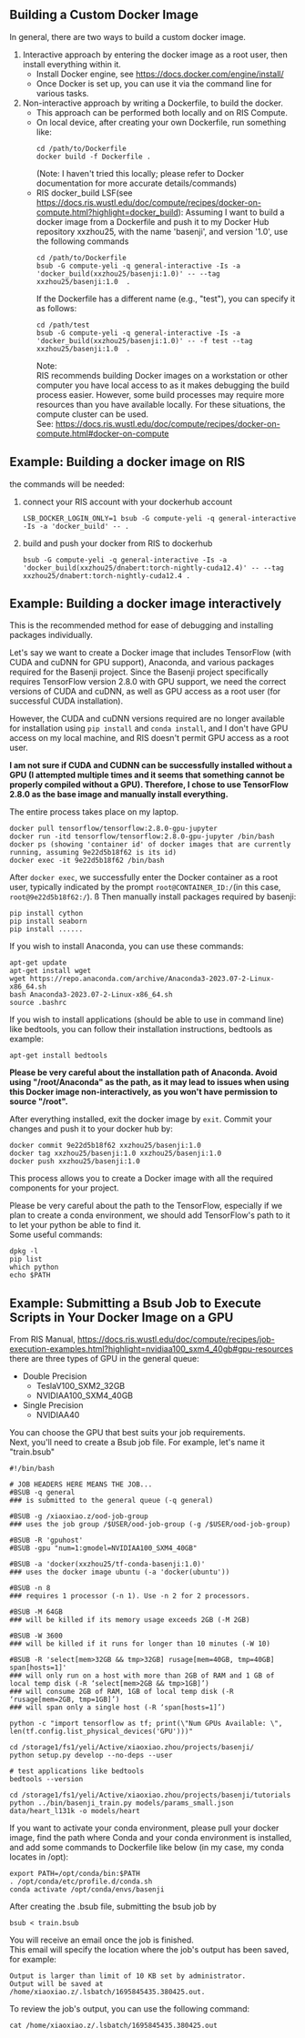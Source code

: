 ## Building a Custom Docker Image
In general, there are two ways to build a custom docker image.
1. Interactive approach
   by entering the docker image as a root user, then install everything within it. 
   - Install Docker engine, see https://docs.docker.com/engine/install/
   - Once Docker is set up, you can use it via the command line for various tasks.
2. Non-interactive approach
   by writing a Dockerfile, to build the docker.
   - This approach can be performed both locally and on RIS Compute.
   - On local device, after creating your own Dockerfile, run something like:
     ```
     cd /path/to/Dockerfile  
     docker build -f Dockerfile .
     ```
     (Note: I haven't tried this locally; please refer to Docker documentation for more accurate details/commands)
   - RIS docker_build LSF(see https://docs.ris.wustl.edu/doc/compute/recipes/docker-on-compute.html?highlight=docker_build):
     Assuming I want to build a docker image from a Dockerfile and push it to my Docker Hub repository xxzhou25, with the name 'basenji', and version '1.0', use the following commands
     ```
     cd /path/to/Dockerfile 
     bsub -G compute-yeli -q general-interactive -Is -a 'docker_build(xxzhou25/basenji:1.0)' -- --tag xxzhou25/basenji:1.0  .
     ```
     If the Dockerfile has a different name (e.g., "test"), you can specify it as follows:
     ```
     cd /path/test 
     bsub -G compute-yeli -q general-interactive -Is -a 'docker_build(xxzhou25/basenji:1.0)' -- -f test --tag xxzhou25/basenji:1.0  .
     ```
     Note:  
     RIS recommends building Docker images on a workstation or other computer you have local access to as it makes debugging the build process easier. However, some build processes may require more resources than you have available locally. For these situations, the compute cluster can be used.  
     See: https://docs.ris.wustl.edu/doc/compute/recipes/docker-on-compute.html#docker-on-compute

## Example: Building a docker image on RIS 
the commands will be needed: 

1. connect your RIS account with your dockerhub account
   ```
   LSB_DOCKER_LOGIN_ONLY=1 bsub -G compute-yeli -q general-interactive -Is -a 'docker_build' -- .
   ```
2. build and push your docker from RIS to dockerhub
   ```
   bsub -G compute-yeli -q general-interactive -Is -a 'docker_build(xxzhou25/dnabert:torch-nightly-cuda12.4)' -- --tag xxzhou25/dnabert:torch-nightly-cuda12.4 .
   ```
## Example: Building a docker image interactively
This is the recommended method for ease of debugging and installing packages individually.  
  
Let's say we want to create a Docker image that includes TensorFlow (with CUDA and cuDNN for GPU support), Anaconda, and various packages required for the Basenji project. Since the Basenji project specifically requires TensorFlow version 2.8.0 with GPU support, we need the correct versions of CUDA and cuDNN, as well as GPU access as a root user (for successful CUDA installation).  
  
However, the CUDA and cuDNN versions required are no longer available for installation using ```pip install``` and ```conda install```, and I don't have GPU access on my local machine, and RIS doesn't permit GPU access as a root user.  
  
**I am not sure if CUDA and CUDNN can be successfully installed without a GPU (I attempted multiple times and it seems that something cannot be properly compiled without a GPU). Therefore, I chose to use TensorFlow 2.8.0 as the base image and manually install everything.**  
  
The entire process takes place on my laptop.
```
docker pull tensorflow/tensorflow:2.8.0-gpu-jupyter
docker run -itd tensorflow/tensorflow:2.8.0-gpu-jupyter /bin/bash
docker ps (showing 'container id' of docker images that are currently running, assuming 9e22d5b18f62 is its id)
docker exec -it 9e22d5b18f62 /bin/bash
```
After ```docker exec```, we successfully enter the Docker container as a root user, typically indicated by the prompt ```root@CONTAINER_ID:/```(in this case, ```root@9e22d5b18f62:/```).  ß
Then manually install packages required by basenji: 
```
pip install cython
pip install seaborn
pip install ......
```
If you wish to install Anaconda, you can use these commands:
```
apt-get update 
apt-get install wget
wget https://repo.anaconda.com/archive/Anaconda3-2023.07-2-Linux-x86_64.sh
bash Anaconda3-2023.07-2-Linux-x86_64.sh
source .bashrc
```
If you wish to install applications (should be able to use in command line) like bedtools, you can follow their installation instructions, bedtools as example:
```
apt-get install bedtools
```


**Please be very careful about the installation path of Anaconda. Avoid using "/root/Anaconda" as the path, as it may lead to issues when using this Docker image non-interactively, as you won't have permission to source "/root".**  
  
After everything installed, exit the docker image by ```exit```. Commit your changes and push it to your docker hub by: 
```
docker commit 9e22d5b18f62 xxzhou25/basenji:1.0
docker tag xxzhou25/basenji:1.0 xxzhou25/basenji:1.0
docker push xxzhou25/basenji:1.0
```
This process allows you to create a Docker image with all the required components for your project.  

Please be very careful about the path to the TensorFlow, especially if we plan to create a conda environment, we should add TensorFlow's path to it to let your python be able to find it.  
Some useful commands: 
```
dpkg -l
pip list
which python
echo $PATH
```
## Example: Submitting a Bsub Job to Execute Scripts in Your Docker Image on a GPU
From RIS Manual, https://docs.ris.wustl.edu/doc/compute/recipes/job-execution-examples.html?highlight=nvidiaa100_sxm4_40gb#gpu-resources
there are three types of GPU in the general queue:
- Double Precision
  - TeslaV100_SXM2_32GB
  - NVIDIAA100_SXM4_40GB
- Single Precision
   - NVIDIAA40
  
You can choose the GPU that best suits your job requirements.  
Next, you'll need to create a Bsub job file. For example, let's name it "train.bsub"
```
#!/bin/bash

# JOB HEADERS HERE MEANS THE JOB...
#BSUB -q general
### is submitted to the general queue (-q general)

#BSUB -g /xiaoxiao.z/ood-job-group
### uses the job group /$USER/ood-job-group (-g /$USER/ood-job-group)

#BSUB -R 'gpuhost' 
#BSUB -gpu "num=1:gmodel=NVIDIAA100_SXM4_40GB"

#BSUB -a 'docker(xxzhou25/tf-conda-basenji:1.0)' 
### uses the docker image ubuntu (-a 'docker(ubuntu'))

#BSUB -n 8
### requires 1 processor (-n 1). Use -n 2 for 2 processors.

#BSUB -M 64GB
### will be killed if its memory usage exceeds 2GB (-M 2GB)

#BSUB -W 3600
### will be killed if it runs for longer than 10 minutes (-W 10)

#BSUB -R 'select[mem>32GB && tmp>32GB] rusage[mem=40GB, tmp=40GB] span[hosts=1]'
### will only run on a host with more than 2GB of RAM and 1 GB of local temp disk (-R ‘select[mem>2GB && tmp>1GB]’)
### will consume 2GB of RAM, 1GB of local temp disk (-R ‘rusage[mem=2GB, tmp=1GB]’)
### will span only a single host (-R ‘span[hosts=1]’)

python -c "import tensorflow as tf; print(\"Num GPUs Available: \", len(tf.config.list_physical_devices('GPU')))"

cd /storage1/fs1/yeli/Active/xiaoxiao.zhou/projects/basenji/
python setup.py develop --no-deps --user

# test applications like bedtools
bedtools --version 

cd /storage1/fs1/yeli/Active/xiaoxiao.zhou/projects/basenji/tutorials
python ../bin/basenji_train.py models/params_small.json data/heart_l131k -o models/heart
```
If you want to activate your conda environment, please pull your docker image, find the path where Conda and your conda environment is installed, and add some commands to Dockerfile like below (in my case, my conda locates in /opt):
```
export PATH=/opt/conda/bin:$PATH
. /opt/conda/etc/profile.d/conda.sh
conda activate /opt/conda/envs/basenji
```
After creating the .bsub file, submitting the bsub job by
```
bsub < train.bsub
```
You will receive an email once the job is finished.  
This email will specify the location where the job's output has been saved, for example:
```
Output is larger than limit of 10 KB set by administrator.
Output will be saved at /home/xiaoxiao.z/.lsbatch/1695845435.380425.out.
```
To review the job's output, you can use the following command:
```
cat /home/xiaoxiao.z/.lsbatch/1695845435.380425.out
```
